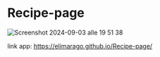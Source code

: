 # Recipe-page

![Screenshot 2024-09-03 alle 19 51 38](https://github.com/user-attachments/assets/da5f94f8-ef21-44ce-bd1a-78623a5c1a2e)


link app: https://elimarago.github.io/Recipe-page/
